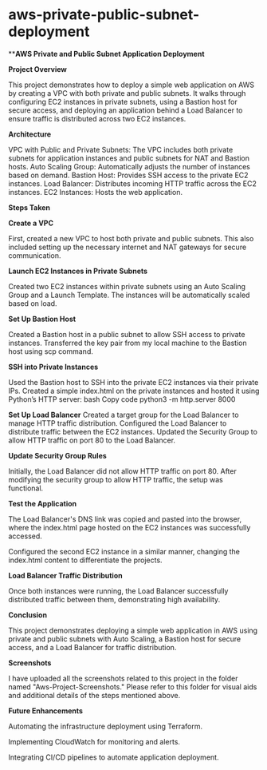 # aws-private-public-subnet-deployment
****AWS Private and Public Subnet Application Deployment**

**Project Overview**

This project demonstrates how to deploy a simple web application on AWS by creating a VPC with both private and public subnets. It walks through configuring EC2 instances in private subnets, using a Bastion host for secure access, and deploying an application behind a Load Balancer to ensure traffic is distributed across two EC2 instances.

**Architecture**

VPC with Public and Private Subnets: The VPC includes both private subnets for application instances and public subnets for NAT and Bastion hosts.
Auto Scaling Group: Automatically adjusts the number of instances based on demand.
Bastion Host: Provides SSH access to the private EC2 instances.
Load Balancer: Distributes incoming HTTP traffic across the EC2 instances.
EC2 Instances: Hosts the web application.

**Steps Taken**

**Create a VPC**

First, created a new VPC to host both private and public subnets. This also included setting up the necessary internet and NAT gateways for secure communication.

**Launch EC2 Instances in Private Subnets**

Created two EC2 instances within private subnets using an Auto Scaling Group and a Launch Template.
The instances will be automatically scaled based on load.

**Set Up Bastion Host**

Created a Bastion host in a public subnet to allow SSH access to private instances.
Transferred the key pair from my local machine to the Bastion host using scp command.

**SSH into Private Instances**

Used the Bastion host to SSH into the private EC2 instances via their private IPs.
Created a simple index.html on the private instances and hosted it using Python’s HTTP server:
bash
Copy code
python3 -m http.server 8000

**Set Up Load Balancer**
Created a target group for the Load Balancer to manage HTTP traffic distribution.
Configured the Load Balancer to distribute traffic between the EC2 instances.
Updated the Security Group to allow HTTP traffic on port 80 to the Load Balancer.

**Update Security Group Rules**

Initially, the Load Balancer did not allow HTTP traffic on port 80. After modifying the security group to allow HTTP traffic, the setup was functional.

**Test the Application**

The Load Balancer's DNS link was copied and pasted into the browser, where the index.html page hosted on the EC2 instances was successfully accessed.

Configured the second EC2 instance in a similar manner, changing the index.html content to differentiate the projects.

**Load Balancer Traffic Distribution**

Once both instances were running, the Load Balancer successfully distributed traffic between them, demonstrating high availability.

**Conclusion**

This project demonstrates deploying a simple web application in AWS using private and public subnets with Auto Scaling, a Bastion host for secure access, and a Load Balancer for traffic distribution.

**Screenshots**

I have uploaded all the screenshots related to this project in the folder named "Aws-Project-Screenshots." Please refer to this folder for visual aids and additional details of the steps mentioned above.

**Future Enhancements**

Automating the infrastructure deployment using Terraform.

Implementing CloudWatch for monitoring and alerts.

Integrating CI/CD pipelines to automate application deployment.
